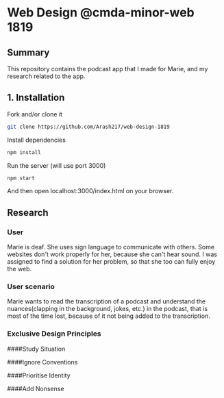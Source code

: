 # Web Design @cmda-minor-web 1819

## Summary
This repository contains the podcast app that I made for Marie, and my research related to the app.

## 1. Installation

Fork and/or clone it
```bash
git clone https://github.com/Arash217/web-design-1819
```

Install dependencies
```bash
npm install
```

Run the server (will use port 3000)
```bash
npm start
```

And then open localhost:3000/index.html on your browser.

## Research

### User
Marie is deaf. She uses sign language to communicate with others. 
Some websites don't work properly for her, because she can't hear sound.
I was assigned to find a solution for her problem, so that she too can fully enjoy the web.

### User scenario
Marie wants to read the transcription of a podcast and understand the nuances(clapping in the background, jokes, etc.) in the podcast, that is most of the time lost, because of it not being added to the transcription.

### Exclusive Design Principles

####Study Situation

####Ignore Conventions

####Prioritise Identity

####Add Nonsense
